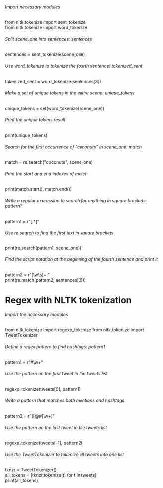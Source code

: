 ###### Import necessary modules
from nltk.tokenize import sent_tokenize<br>from nltk.tokenize import word_tokenize

###### Split scene_one into sentences: sentences
sentences = sent_tokenize(scene_one)

###### Use word_tokenize to tokenize the fourth sentence: tokenized_sent
tokenized_sent = word_tokenize(sentences[3])

###### Make a set of unique tokens in the entire scene: unique_tokens
unique_tokens = set(word_tokenize(scene_one))

###### Print the unique tokens result
print(unique_tokens)


###### Search for the first occurrence of "coconuts" in scene_one: match
match = re.search("coconuts", scene_one)

###### Print the start and end indexes of match
print(match.start(), match.end())

###### Write a regular expression to search for anything in square brackets: pattern1
pattern1 = r"\[.*\]"

###### Use re.search to find the first text in square brackets
print(re.search(pattern1, scene_one))

###### Find the script notation at the beginning of the fourth sentence and print it
pattern2 = r"[\w\s]+:"<br>print(re.match(pattern2, sentences[3]))

# Regex with NLTK tokenization

###### Import the necessary modules
from nltk.tokenize import regexp_tokenize
from nltk.tokenize import TweetTokenizer

###### Define a regex pattern to find hashtags: pattern1
pattern1 = r"#\w+"

###### Use the pattern on the first tweet in the tweets list
regexp_tokenize(tweets[0], pattern1)

###### Write a pattern that matches both mentions and hashtags
pattern2 = r"([@#]\w+)"

###### Use the pattern on the last tweet in the tweets list
regexp_tokenize(tweets[-1], pattern2)

###### Use the TweetTokenizer to tokenize all tweets into one list
tknzr = TweetTokenizer()<br>all_tokens = [tknzr.tokenize(t) for t in tweets]<br>print(all_tokens)
